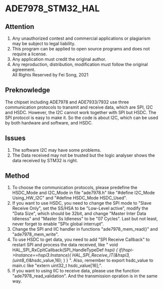 # ADE7978_STM32_HAL
                                                
## Attention
1. Any unauthorized contest and commercial applications or plagiarism may be subject to legal liability.
2. This program can be applied to open source programs and does not require a license.
3. Any application must credit the original author.
4. Any reproduction, distribution, modification must follow the original agreement.
<br align="center">All Rights Reserved by Fei Song, 2021

## Preknowledge
The chipset including ADE7978 and ADE7933/7932 use three communication protocols to transmit and receive data, which are SPI, I2C and HSDC. However, the I2C cannot work together with SPI but HSDC. The SPI protocol is easy to make it. So the code is about I2C, which can be used by both hardware and software, and HSDC.
## Issues
1. The software I2C may have some problems.
2. The Data received may not be trusted but the logic analyser shows the data received by STM32 is right.
## Method
1. To choose the communication protocols, please predefine the HSDC_Mode and I2C_Mode in file "ade7978.h" like "#define I2C_Mode Using_HW_I2C" and "#define HSDC_Mode HSDC_Used".
2. If you want to use HSDC, you need to change the SPI mode to "Slave Receive Only", set the SS/HSA to be "Low-Level active", modify the "Data Size", which should be 32bit, and change "Master Inter Data Idleness" and "Master Ss Idleness" to be "07 Cycles". Last but not least, never forget to enable "SPIx global interrupt".
3. Change the SPI and IIC handler in functions "ade7978_mem_read()" and "ade7978_mem_write".
4. To use HSDC to get data, you need to add "SPI Receive Callback" to restart SPI and process the data received, like 
"	void HAL_SPI_RxCpltCallback(SPI_HandleTypeDef *hspi)
{
  if(hspi->Instance==hspi3.Instance){
  HAL_SPI_Receive_IT(&hspi3,(uint8_t*)&hsdc_value,16);
  }
} ".
Also, remember to export hsdc_value to main.c like "extern uint32_t hsdc_value[16];".
5. If you want to using IIC to receive data, please use the function "ade7978_read_validation". And the transmission opration is in the same way.

